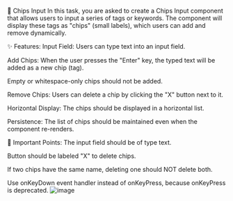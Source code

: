💬 Chips Input
In this task, you are asked to create a Chips Input component that allows users to input a series of tags or keywords. The component will display these tags as "chips" (small labels), which users can add and remove dynamically.

✨ Features:
Input Field: Users can type text into an input field.

Add Chips: When the user presses the "Enter" key, the typed text will be added as a new chip (tag).

Empty or whitespace-only chips should not be added.

Remove Chips: Users can delete a chip by clicking the "X" button next to it.

Horizontal Display: The chips should be displayed in a horizontal list.

Persistence: The list of chips should be maintained even when the component re-renders.

📌 Important Points:
The input field should be of type text.

Button should be labeled "X" to delete chips.

If two chips have the same name, deleting one should NOT delete both.

Use onKeyDown event handler instead of onKeyPress, because onKeyPress is deprecated.
![image](https://github.com/user-attachments/assets/ad804279-2a66-42bf-bdf5-2dbf84fb99f1)
